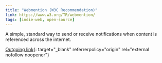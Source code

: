 ```yaml
---
title: "Webmention (W3C Recommendation)"
link: https://www.w3.org/TR/webmention/
tags: [indie-web, open-source]
---
```


A simple, standard way to send or receive notifications when content is referenced across the internet.

<!--more-->

[Outgoing link](https://www.w3.org/TR/webmention/){: target="_blank" referrerpolicy="origin" rel="external nofollow noopener"}
